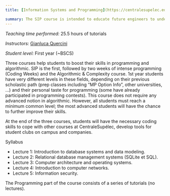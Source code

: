 ```yaml
---
title: [Information Systems and Programming](https://centralesupelec.edunao.com/course/view.php?id=3447)

summary: The SIP course is intended to educate future engineers to understand and master the IT tools and information systems they will be confronted with in their career, as well as build their skills to properly design and write code. The course is composed of two main parts, Information Systems and Programming, the second focusing on the Python language.
---
```


*Teaching time performed:* 25.5 hours of tutorials

*Instructors:* [Gianluca Quercini](https://gquercini.github.io/)

*Student level:* First year (~BSCS)

Three courses help students to boost their skills in programming and algorithmic. SIP is the first, followed by two weeks of intense programming (Coding Weeks) and the Algorithmic & Complexity course. 1st year students have very different levels in these fields, depending on their previous scholastic path (prep classes including “MP Option Info”, other universities, ...) and their personal taste for programming (some have already participated in programming contests). This course does not require any advanced notion in algorithmic. However, all students must reach a minimum common level; the most advanced students will have the chance to further improve their skills.

At the end of the three courses, students will have the necessary coding skills to cope with other courses at CentraleSupélec, develop tools for student clubs on campus and companies.

Syllabus

- Lecture 1: Introduction to database systems and data modeling.
- Lecture 2: Relational database management systems (SQLite et SQL).
- Lecture 3: Computer architecture and operating systems.
- Lecture 4: Introduction to computer networks.
- Lecture 5: Information security.

The Programming part of the course consists of a series of tutorials (no lectures).
